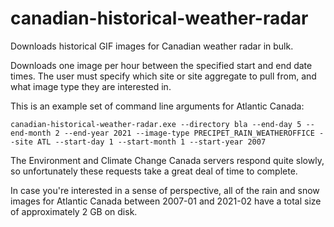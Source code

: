 # canadian-historical-weather-radar
Downloads historical GIF images for Canadian weather radar in bulk.

Downloads one image per hour between the specified start and end date times. The user must specify which site or site aggregate to pull from, and
what image type they are interested in. 

This is an example set of command line arguments for Atlantic Canada:

```
canadian-historical-weather-radar.exe --directory bla --end-day 5 --end-month 2 --end-year 2021 --image-type PRECIPET_RAIN_WEATHEROFFICE --site ATL --start-day 1 --start-month 1 --start-year 2007
```

The Environment and Climate Change Canada servers respond quite slowly, so unfortunately these requests take a great deal of time to complete.

In case you're interested in a sense of perspective, all of the rain and snow images for Atlantic Canada between 2007-01 and 2021-02 have a total size
of approximately 2 GB on disk.
